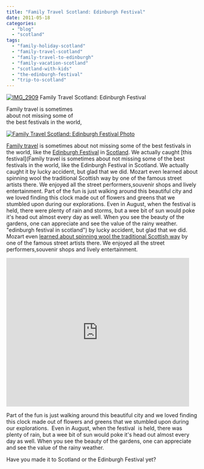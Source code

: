 ```yaml
---
title: "Family Travel Scotland: Edinburgh Festival"
date: 2011-05-18
categories: 
  - "blog"
  - "scotland"
tags: 
  - "family-holiday-scotland"
  - "family-travel-scotland"
  - "family-travel-to-edinburgh"
  - "family-vacation-scotland"
  - "scotland-with-kids"
  - "the-edinburgh-festival"
  - "trip-to-scotland"
---
```


 [![IMG_2909](https://pub-ac94b3f306b24c0dba4238943c97f2e1.r2.dev/6a00e5502a95078833015431fe6995970c.jpg "IMG_2909")](https://pub-ac94b3f306b24c0dba4238943c97f2e1.r2.dev/6a00e5502a95078833015431fe6995970c.jpg) Family Travel Scotland: Edinburgh Festival ﻿

Family travel is sometimes  
about not missing some of  
the best festivals in the world,

<!--more-->

[![Family Travel Scotland: Edinburgh Festival Photo﻿](https://pub-ac94b3f306b24c0dba4238943c97f2e1.r2.dev/6a00e5502a95078833014e881ef33b970d.jpg "Family Travel Scotland: Edinburgh Festival Photo﻿")](https://pub-ac94b3f306b24c0dba4238943c97f2e1.r2.dev/6a00e5502a95078833014e881ef33b970d.jpg)  
  
[Family travel](http://soultravelers3new.local/2009/04/how-to-travel-the-world-as-a-digital-nomad-family.html "family traveling the world") is sometimes about not missing some of the best festivals in the world, like the [Edinburgh Festival](http://en.wikipedia.org/wiki/Edinburgh_Festival "Edinburgh festival ") in [Scotland](http://en.wikipedia.org/wiki/Scotland "scotland"). We actually caught [this festival](Family travel is sometimes about not missing some of the best festivals in the world, like the Edinburgh Festival in Scotland. We actually caught it by lucky accident, but glad that we did. Mozart even learned about spinning wool the traditional Scottish way by one of the famous street artists there. We enjoyed all the street performers,souvenir shops and lively entertainment.   Part of the fun is just walking around this beautiful city and we loved finding this clock made out of flowers and greens that we stumbled upon during our explorations.  Even in August, when the festival  is held, there were plenty of rain and storms, but a wee bit of sun would poke it's head out almost every day as well. When you see the beauty of the gardens, one can appreciate  and see the value of the rainy weather.  "edinburgh festival in scotland") by lucky accident, but glad that we did. Mozart even [learned about spinning wool the traditional Scottish way](http://www.youtube.com/watch?v=R-jwBGqJ9zY "kids learning about spinning wool in edinburgh scotland") by one of the famous street artists there. We enjoyed all the street performers,souvenir shops and lively entertainment.

<iframe src="http://www.youtube.com/embed/R-jwBGqJ9zY" frameborder="0" height="390" width="480"></iframe>

Part of the fun is just walking around this beautiful city and we loved finding this clock made out of flowers and greens that we stumbled upon during our explorations.  Even in August, when the festival  is held, there was plenty of rain, but a wee bit of sun would poke it's head out almost every day as well. When you see the beauty of the gardens, one can appreciate and see the value of the rainy weather.

Have you made it to Scotland or the Edinburgh Festival yet?
